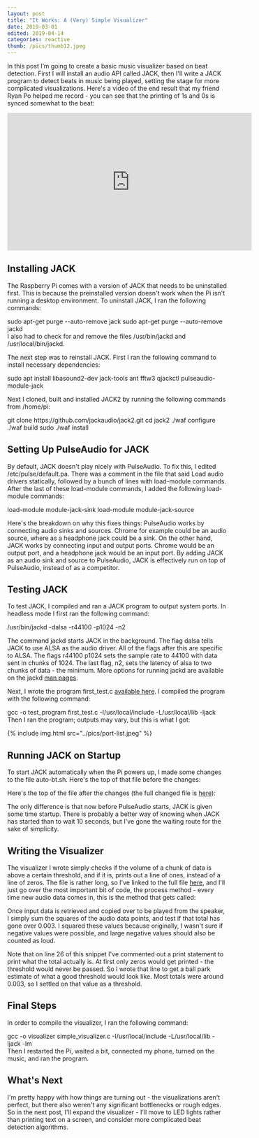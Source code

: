 ```yaml
---
layout: post
title: "It Works: A (Very) Simple Visualizer"
date: 2019-03-01
edited: 2019-04-14
categories: reactive
thumb: /pics/thumb12.jpeg
---
```



In this post I’m going to create a basic music visualizer based on beat detection. First I will install an audio API called JACK, then I'll write a JACK program to detect beats in music being played, setting the stage for more complicated visualizations. Here's a video of the end result that my friend Ryan Po helped me record - you can see that the printing of 1s and 0s is synced somewhat to the beat:
<iframe class="video" width="560" height="315" src="https://www.youtube.com/embed/6MBNSATvzGU" frameborder="0" allow="accelerometer; autoplay; encrypted-media; gyroscope; picture-in-picture" allowfullscreen></iframe>

## Installing JACK
The Raspberry Pi comes with a version of JACK that needs to be uninstalled first. This is because the preinstalled version doesn't work when the Pi isn't running a desktop environment. To uninstall JACK, I ran the following commands:
<div class="code">sudo apt-get purge --auto-remove jack
sudo apt-get purge --auto-remove jackd</div>
I also had to check for and remove the files <span class="code">/usr/bin/jackd</span> and <span class="code">/usr/local/bin/jackd</span>.

The next step was to reinstall JACK. First I ran the following command to install necessary dependencies:
<div class="code">sudo apt install libasound2-dev jack-tools ant fftw3 qjackctl pulseaudio-module-jack</div>

Next I cloned, built and installed JACK2 by running the following commands from <span class="code">/home/pi</span>:
<div class="code">git clone https://github.com/jackaudio/jack2.git
cd jack2
./waf configure 
./waf build 
sudo ./waf install 
</div>

## Setting Up PulseAudio for JACK
By default, JACK doesn't play nicely with PulseAudio. To fix this, I edited <span class="code">/etc/pulse/default.pa</span>. There was a comment in the file that said <span class="code">Load audio drivers statically</span>, followed by a bunch of lines with load-module commands. After the last of these load-module commands, I added the following load-module commands:
<div class="code">load-module module-jack-sink
load-module module-jack-source
</div>

Here's the breakdown on why this fixes things: PulseAudio works by connecting audio sinks and sources. Chrome for example could be an audio source, where as a headphone jack could be a sink. On the other hand, JACK works by connecting input and output ports. Chrome would be an output port, and a headphone jack would be an input port. By adding JACK as an audio sink and source to PulseAudio, JACK is effectively run on top of PulseAudio, instead of as a competitor.

## Testing JACK
To test JACK, I compiled and ran a JACK program to output system ports. In headless mode I first ran the following command:
<div class="code">/usr/bin/jackd -dalsa -r44100 -p1024 -n2</div>

The command <span class="code">jackd</span> starts JACK in the background. The flag <span class="code">dalsa</span> tells JACK to use ALSA as the audio driver. All of the flags after this are specific to ALSA. The flags <span class="code">r44100 p1024</span> sets the sample rate to 44100 with data sent in chunks of 1024. The last flag, <span class="code">n2</span>, sets the latency of alsa to two chunks of data - the minimum. More options for running jackd are available on the jackd [man pages](https://github.com/jackaudio/jackaudio.github.com/wiki/jackd(1)).

Next, I wrote the program <span class="code">first_test.c</span> [available here](https://gist.github.com/J3698/e9ec85c337ac28846eb657728670865d). I compiled the program with the following command:
<div class="code">gcc -o test_program first_test.c -I/usr/local/include -L/usr/local/lib -ljack</div>
Then I ran the program; outputs may vary, but this is what I got:

{% include img.html src="../pics/port-list.jpeg" %}

## Running JACK on Startup
To start JACK automatically when the Pi powers up, I made some changes to the file <span class="code">auto-bt.sh</span>. Here's the top of that file before the changes:
<script src="https://gist.github.com/J3698/876191a8e340128e8d4d3a4674fe40ed.js"></script>
Here's the top of the file after the changes (the full changed file is [here](https://gist.github.com/J3698/7bd8a2deb056dc3021dcb9ae74eea853)):
<script src="https://gist.github.com/J3698/b85841293bddfbcd699eac8a1c2a2486.js"></script>

The only difference is that now before PulseAudio starts, JACK is given some time startup. There is probably a better way of knowing when JACK has started than to wait 10 seconds, but I've gone the waiting route for the sake of simplicity.

## Writing the Visualizer
The visualizer I wrote simply checks if the volume of a chunk of data is above a certain threshold, and if it is, prints out a line of ones, instead of a line of zeros. The file is rather long, so I've linked to the full file [here](https://gist.github.com/J3698/ecbdcda0531d0186a044b9c147a9e6e4), and I'll just go over the most important bit of code, the process method - every time new audio data comes in, this is the method that gets called:
<script src="https://gist.github.com/J3698/bd0be71270ed41e57b805f29b05637af.js"></script>

Once input data is retrieved and copied over to be played from the speaker, I simply sum the squares of the audio data points, and test if that total has gone over 0.003. I squared these values because originally, I wasn't sure if negative values were possible, and large negative values should also be counted as loud.

Note that on line 26 of this snippet I've commented out a print statement to print what the total actually is. At first only zeros would get printed - the threshold would never be passed. So I wrote that line to get a ball park estimate of what a good threshold would look like. Most totals were around 0.003, so I settled on that value as a threshold.

## Final Steps
In order to compile the visualizer, I ran the following command:
<div class="code">gcc -o visualizer simple_visualizer.c -I/usr/local/include -L/usr/local/lib -ljack -lm</div>
Then I restarted the Pi, waited a bit, connected my phone, turned on the music, and ran the program.

## What's Next
I'm pretty happy with how things are turning out - the visualizations aren't perfect, but there also weren't any significant bottlenecks or rough edges. So in the next post, I'll expand the visualizer - I'll move to LED lights rather than printing text on a screen, and consider more complicated beat detection algorithms.
